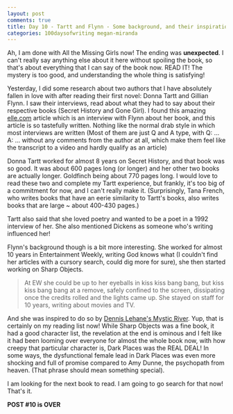 ```yaml
---
layout: post
comments: true
title: Day 10 - Tartt and Flynn - Some background, and their inspirations
categories: 100daysofwriting megan-miranda
---
```


Ah, I am done with All the Missing Girls now! The ending was **unexpected**. I
can't really say anything else about it here without spoiling the book, so
that's about everything that I can say of the book now. READ IT! The mystery is
too good, and understanding the whole thing is satisfying!

Yesterday, I did some research about two authors that I have absolutely fallen
in love with after reading their first novel: Donna Tartt and Gillian Flynn. I
saw their interviews, read about what they had to say about their respective
books (Secret History and Gone Girl). I found this amazing
[elle.com](http://www.elle.com/culture/movies-tv/a14563/inside-gone-girls-gillian-flynn/)
article which is an interview with Flynn about her book, and this article is so
tastefully written. Nothing like the normal drab style in which most interviews
are written (Most of them are just Q and A type, with Q: ... A: ... without any
comments from the author at all, which make them feel like the transcript to a
video and hardly qualify as an article)

Donna Tartt worked for almost 8 years on Secret History, and that book was so
good. It was about 600 pages long (or longer) and her other two books are
actually longer. Goldfinch being about 770 pages long. I would love to read
these two and complete my Tartt experience, but frankly, it's too big of a
commitment for now, and I can't really make it. (Surprisingly, Tana French, who
writes books that have an eerie similarity to Tartt's books, also writes books
that are large ~ about 400-430 pages.)

Tartt also said that she loved poetry and wanted to be a poet in a 1992
interview of her. She also mentioned Dickens as someone who's writing influenced
her!

Flynn's background though is a bit more interesting. She worked for almost 10
years in Entertainment Weekly, writing God knows what (I couldn't find her
articles with a cursory search, could dig more for sure), she then started
working on Sharp Objects.

> At EW she could be up to her eyeballs in kiss kiss bang bang, but kiss kiss
> bang bang at a remove, safely confined to the screen, dissipating once the
> credits rolled and the lights came up. She stayed on staff for 10 years, writing
> about movies and TV.

And she was inspired to do so by [Dennis Lehane's Mystic
River](https://www.goodreads.com/book/show/21671.Mystic_River). Yup, that is
certainly on my reading list now! While Sharp Objects was a fine book, it had a
good character list, the revelation at the end is ominous and I felt like it had
been looming over everyone for almost the whole book now, with how creepy that
particular character is, Dark Places was the REAL DEAL! In some ways, the
dysfunctional female lead in Dark Places was even more shocking and full of
promise compared to Amy Dunne, the psychopath from heaven. (That phrase should
mean something special).

I am looking for the next book to read. I am going to go search for that now!
That's it.

**POST #10 is OVER**
